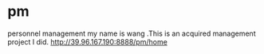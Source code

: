 # pm
personnel management
my name is wang .This is an acquired management project I did.
http://39.96.167.190:8888/pm/home
